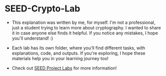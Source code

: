 # SEED-Crypto-Lab

- This explanation was written by me, for myself. I'm not a professional, just a student trying to learn more about cryptography. I wanted to share it in case anyone else finds it helpful. If you notice any mistakes, I hope you'll understand! :)

- Each lab has its own folder, where you'll find different tasks, with explanations, code, and outputs. If you're exploring, I hope these materials help you in your learning journey too!

- Check out [SEED Project Labs](https://seedsecuritylabs.org/Labs_20.04/) for more information!
